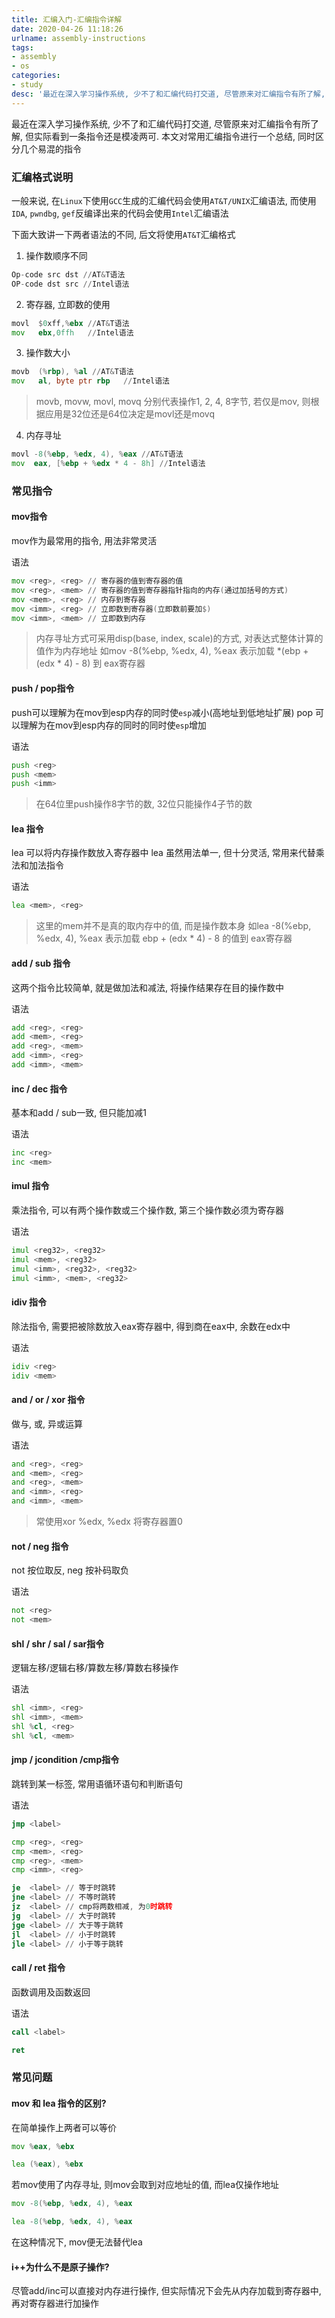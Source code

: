 ```yaml
---
title: 汇编入门-汇编指令详解
date: 2020-04-26 11:18:26
urlname: assembly-instructions
tags: 
- assembly
- os
categories:
- study
desc: '最近在深入学习操作系统, 少不了和汇编代码打交道, 尽管原来对汇编指令有所了解, 但实际看到一条指令还是模凌两可. 本文对常用汇编指令进行一个总结, 同时区分几个易混的指令'
---
```


最近在深入学习操作系统, 少不了和汇编代码打交道, 尽管原来对汇编指令有所了解, 但实际看到一条指令还是模凌两可. 本文对常用汇编指令进行一个总结, 同时区分几个易混的指令

<!--more-->

### 汇编格式说明

一般来说, 在`Linux`下使用`GCC`生成的汇编代码会使用`AT&T/UNIX`汇编语法, 而使用`IDA`, `pwndbg`, `gef`反编译出来的代码会使用`Intel`汇编语法

下面大致讲一下两者语法的不同, 后文将使用`AT&T`汇编格式

1. 操作数顺序不同

```asm
Op-code src dst //AT&T语法
OP-code dst src //Intel语法
```

2. 寄存器, 立即数的使用

```asm
movl  $0xff,%ebx //AT&T语法
mov   ebx,0ffh   //Intel语法
```

3. 操作数大小

```asm
movb  (%rbp), %al //AT&T语法
mov   al, byte ptr rbp   //Intel语法
```

> movb, movw, movl, movq 分别代表操作1, 2, 4, 8字节, 若仅是mov, 则根据应用是32位还是64位决定是movl还是movq

4. 内存寻址

```asm
movl -8(%ebp, %edx, 4), %eax //AT&T语法
mov  eax, [%ebp + %edx * 4 - 8h] //Intel语法
```

### 常见指令

#### mov指令

mov作为最常用的指令, 用法非常灵活

语法

```asm
mov <reg>, <reg> // 寄存器的值到寄存器的值
mov <reg>, <mem> // 寄存器的值到寄存器指针指向的内存(通过加括号的方式)
mov <mem>, <reg> // 内存到寄存器
mov <imm>, <reg> // 立即数到寄存器(立即数前要加$)
mov <imm>, <mem> // 立即数到内存
```

> 内存寻址方式可采用disp(base, index, scale)的方式, 对表达式整体计算的值作为内存地址 如mov -8(%ebp, %edx, 4), %eax 表示加载 \*(ebp + (edx * 4) - 8) 到 eax寄存器

#### push / pop指令

push可以理解为在mov到esp内存的同时使`esp`减小(高地址到低地址扩展)
pop 可以理解为在mov到esp内存的同时的同时使`esp`增加

语法

```asm
push <reg>
push <mem>
push <imm>
```

> 在64位里push操作8字节的数, 32位只能操作4子节的数

#### lea 指令

lea 可以将内存操作数放入寄存器中
lea 虽然用法单一, 但十分灵活, 常用来代替乘法和加法指令

语法

```asm
lea <mem>, <reg> 
```

> 这里的mem并不是真的取内存中的值, 而是操作数本身 如lea -8(%ebp, %edx, 4), %eax 表示加载 ebp + (edx * 4) - 8 的值到 eax寄存器

#### add / sub 指令

这两个指令比较简单, 就是做加法和减法, 将操作结果存在目的操作数中

语法

```asm
add <reg>, <reg>
add <mem>, <reg>
add <reg>, <mem>
add <imm>, <reg>
add <imm>, <mem>
```

#### inc / dec 指令

基本和add / sub一致, 但只能加减1

语法

``` asm
inc <reg>
inc <mem>
```

#### imul 指令

乘法指令, 可以有两个操作数或三个操作数, 第三个操作数必须为寄存器

语法

```asm
imul <reg32>, <reg32>
imul <mem>, <reg32>
imul <imm>, <reg32>, <reg32>
imul <imm>, <mem>, <reg32>
```

#### idiv 指令

除法指令, 需要把被除数放入eax寄存器中, 得到商在eax中, 余数在edx中

语法

```asm
idiv <reg>
idiv <mem>
```

#### and / or / xor 指令

做与, 或, 异或运算

语法

```asm
and <reg>, <reg>
and <mem>, <reg>
and <reg>, <mem>
and <imm>, <reg>
and <imm>, <mem>
```

> 常使用xor %edx, %edx 将寄存器置0

#### not / neg 指令

not 按位取反, neg 按补码取负

语法

``` asm
not <reg>
not <mem>
```

#### shl / shr / sal / sar指令

逻辑左移/逻辑右移/算数左移/算数右移操作

语法

```asm
shl <imm>, <reg>
shl <imm>, <mem>
shl %cl, <reg>
shl %cl, <mem>
```

#### jmp / jcondition /cmp指令

跳转到某一标签, 常用语循环语句和判断语句

语法

```asm
jmp <label>

cmp <reg>, <reg>
cmp <mem>, <reg>
cmp <reg>, <mem>
cmp <imm>, <reg>

je  <label> // 等于时跳转
jne <label> // 不等时跳转
jz  <label> // cmp将两数相减, 为0时跳转
jg  <label> // 大于时跳转
jge <label> // 大于等于跳转
jl  <label> // 小于时跳转
jle <label> // 小于等于跳转
```

#### call / ret 指令

函数调用及函数返回

语法

``` asm
call <label>

ret
```

### 常见问题

#### mov 和 lea 指令的区别?

在简单操作上两者可以等价

``` asm
mov %eax, %ebx

lea (%eax), %ebx
```

若mov使用了内存寻址, 则mov会取到对应地址的值, 而lea仅操作地址

``` asm
mov -8(%ebp, %edx, 4), %eax

lea -8(%ebp, %edx, 4), %eax
```

在这种情况下, mov便无法替代lea


#### i++为什么不是原子操作?

尽管add/inc可以直接对内存进行操作, 但实际情况下会先从内存加载到寄存器中, 再对寄存器进行加操作

 